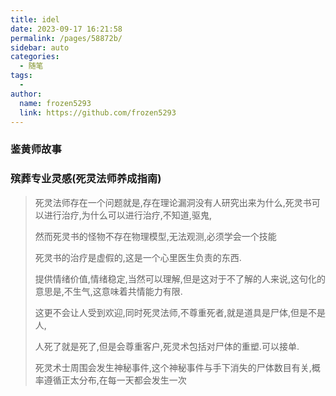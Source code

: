 ```yaml
---
title: idel
date: 2023-09-17 16:21:58
permalink: /pages/58872b/
sidebar: auto
categories:
  - 随笔
tags:
  - 
author: 
  name: frozen5293
  link: https://github.com/frozen5293
---
```


### 鉴黄师故事

### 殡葬专业灵感(死灵法师养成指南)

> 
> 死灵法师存在一个问题就是,存在理论漏洞没有人研究出来为什么,死灵书可以进行治疗,为什么可以进行治疗,不知道,驱鬼,
> 
> 然而死灵书的怪物不存在物理模型,无法观测,必须学会一个技能
>
> 死灵书的治疗是虚假的,这是一个心里医生负责的东西.
>
> 提供情绪价值,情绪稳定,当然可以理解,但是这对于不了解的人来说,这句化的意思是,不生气,这意味着共情能力有限.
>
> 这更不会让人受到欢迎,同时死灵法师,不尊重死者,就是道具是尸体,但是不是人,
>
> 人死了就是死了,但是会尊重客户,死灵术包括对尸体的重塑.可以接单.
>
> 死灵术士周围会发生神秘事件,这个神秘事件与手下消失的尸体数目有关,概率遵循正太分布,在每一天都会发生一次

### 

